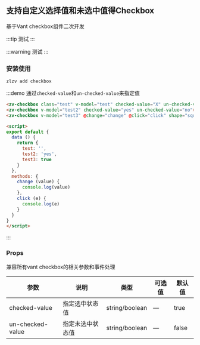 ## 支持自定义选择值和未选中值得Checkbox
基于Vant checkbox组件二次开发

:::tip
测试
:::

:::warning
测试
:::

### 安装使用

```shell
zlzv add checkbox
```


:::demo 通过`checked-value`和`un-checked-value`来指定值

```html
<zv-checkbox class="test" v-model="test" checked-value="X" un-checked-value="">选项框一</zv-checkbox>
<zv-checkbox v-model="test2" checked-value="yes" un-checked-value="no">选项框二</zv-checkbox>
<zv-checkbox v-model="test3" @change="change" @click="click" shape="square">选项框三</zv-checkbox>

<script>
export default {
  data () {
    return {
      test: '',
      test2: 'yes',
      test3: true
    }
  },
  methods: {
    change (value) {
      console.log(value)
    },
    click (e) {
      console.log(e)
    }
  }
}
</script>
```

:::

### Props
兼容所有vant checkbox的相关参数和事件处理

| 参数 | 说明 | 类型 | 可选值| 默认值 |
|-|-|-|-|-|
| checked-value | 指定选中状态值 | string/boolean |  — | true |
| un-checked-value | 指定未选中状态值 | string/boolean |  — | false |
